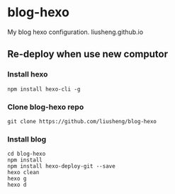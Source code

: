 # blog-hexo
My blog hexo configuration. liusheng.github.io

## Re-deploy when use new computor

### Install hexo
```
npm install hexo-cli -g
```

### Clone blog-hexo repo
```
git clone https://github.com/liusheng/blog-hexo
```

### Install blog
```
cd blog-hexo
npm install
npm install hexo-deploy-git --save
hexo clean
hexo g
hexo d
```


